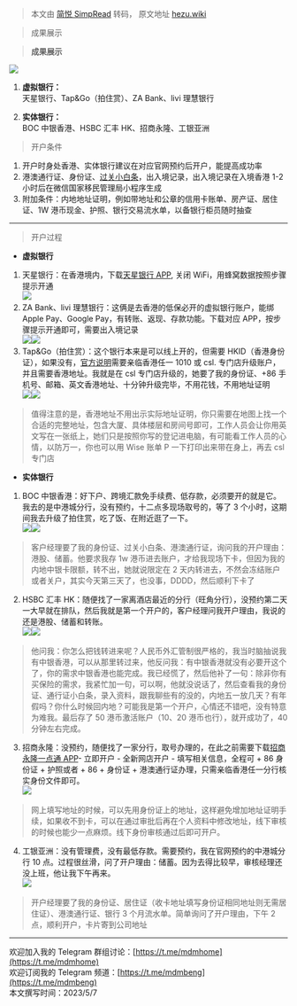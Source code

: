 > 本文由 [简悦 SimpRead](http://ksria.com/simpread/) 转码， 原文地址 [hezu.wiki](https://hezu.wiki/zh/%E5%AE%9E%E7%94%A8%E5%B7%A5%E5%85%B7%E5%8C%BA/%E9%A6%99%E6%B8%AF%E9%93%B6%E8%A1%8C%E5%BC%80%E6%88%B7%E6%94%BB%E7%95%A5)

> 成果展示

> **成果展示**

![](https://hezu.wiki/%E6%88%90%E6%9E%9C%E5%B1%95%E7%A4%BA.jpg)

1.  **虚拟银行：**  
    天星银行、Tap&Go（拍住赏）、ZA Bank、livi 理慧银行

2.  **实体银行：**  
    BOC 中银香港、HSBC 汇丰 HK、招商永隆、工银亚洲

> 开户条件

1.  开户时身处香港、实体银行建议在对应官网预约后开户，能提高成功率
2.  港澳通行证、身份证、[过关小白条](https://t.me/mdmhome/292657)，出入境记录，出入境记录在入境香港 1-2 小时后在微信国家移民管理局小程序生成
3.  附加条件：内地地址证明，例如带地址和公章的信用卡账单、房产证、居住证、1W 港币现金、护照、银行交易流水单，以备银行柜员随时抽查

* * *

> 开户过程

*   **虚拟银行**

1.  天星银行：在香港境内，下载[天星银行 APP](https://apps.apple.com/app/id1488056130), 关闭 WiFi，用蜂窝数据按照步骤提示开通  
    ![](https://hezu.wiki/%E5%A4%A9%E6%98%9F%E9%93%B6%E8%A1%8C.jpg)
2.  ZA Bank、livi 理慧银行：这俩是去香港的低保必开的虚拟银行账户，能绑 Apple Pay、Google Pay，有转账、返现、存款功能。下载对应 APP，按步骤提示开通即可，需要出入境记录  
    ![](https://hezu.wiki/livi%E7%90%86%E6%85%A7%E9%93%B6%E8%A1%8C.jpg)![](https://hezu.wiki/zabank.jpg)
3.  Tap&Go（拍住赏）：这个银行本来是可以线上开的，但需要 HKID（香港身份证），如果没有，[官方说明](https://www.tapngo.com.hk/chi/qna.html#filter-2)需要亲临香港任一 1010 或 csl. 专门店升级账户，并且需要香港地址。我就是在 csl 专门店升级的，她要了我的身份证、+86 手机号、邮箱、英文香港地址、十分钟升级完毕，不用花钱，不用地址证明  
    ![](https://hezu.wiki/%E6%8B%8D%E4%BD%8F%E8%B5%8F%E5%8D%87%E7%BA%A7%E7%9F%AD%E4%BF%A1.jpg)![](https://hezu.wiki/%E6%8B%8D%E4%BD%8F%E8%B5%8F%E7%95%8C%E9%9D%A2.jpg)

> 值得注意的是，香港地址不用出示实际地址证明，你只需要在地图上找一个合适的完整地址，包含大厦、具体楼层和房间号即可，工作人员会让你用英文写在一张纸上，她们只是按照你写的登记进电脑，有可能看工作人员的心情，以防万一，你也可以用 Wise 账单 P 一下打印出来带在身上，再去 csl 专门店

*   **实体银行**

1.  BOC 中银香港：好下户、跨境汇款免手续费、低存款，必须要开的就是它。我去的是中港城分行，没有预约，十二点多现场取号的，等了 3 个小时，这期间我去升级了拍住赏，吃了饭、在附近逛了一下。  
    ![](https://hezu.wiki/%E4%B8%AD%E9%93%B6boc.jpg)![](https://hezu.wiki/%E8%B7%A8%E5%A2%83%E6%B1%87%E6%AC%BE%E9%99%90%E9%A2%9D.jpg)

> 客户经理要了我的身份证、过关小白条、港澳通行证，询问我的开户理由：港股、储蓄。他要求我存 1w 港币进去账户，才给我现场下卡，但因为我的内地中银卡限额，转不出，她就说限定在 2 天内转进去，不然会冻结账户或者关户，其实今天第三天了，也没事，DDDD，然后顺利下卡了

2.  HSBC 汇丰 HK：随便找了一家离酒店最近的分行（旺角分行），没预约第二天一大早就在排队，然后我就是第一个开户的，客户经理问我开户理由，我说的还是港股、储蓄和转账。  
    ![](https://hezu.wiki/hsbc%E6%97%BA%E8%A7%92%E5%88%86%E8%A1%8C%E5%8F%96%E5%8F%B7%E5%8D%95.jpg)![](https://hezu.wiki/hsbc%E9%A6%99%E6%B8%AFatm%E5%8D%A1%E7%89%87.jpg)

> 他问我：你怎么把钱转进来呢？人民币外汇管制很严格的，我当时脑抽说我有中银香港，可以从那里转过来，他反问我：有中银香港就没有必要开这个了，你的需求中银香港也能完成。我已经慌了，然后他补了一句：除非你有买保险的需求，我紧忙加一句，可以啊，他就没说话了，然后查看我的身份证、通行证小白条，录入资料，跟我聊些有的没的，内地五一放几天？有年假吗？你什么时候回内地？可能我是第一个开户，心情还不错吧，没有特意为难我。最后存了 50 港币激活账户（10、20 港币也行），就开成功了，40 分钟左右完成。

3.  招商永隆：没预约，随便找了一家分行，取号办理的，在此之前需要下载[招商永隆一点通 APP](https://apps.apple.com/app/id526663971)- 立即开户 - 全新网店开户 - 填写相关信息，全程可 + 86 身份证 + 护照或者 + 86 + 身份证 + 港澳通行证办理，只需亲临香港任一分行核实身份文件即可。  
    ![](https://hezu.wiki/%E6%8B%9B%E5%95%86%E6%B0%B8%E9%9A%86%E5%BC%80%E6%88%B7.jpg)

> 网上填写地址的时候，可以先用身份证上的地址，这样避免增加地址证明手续，如果收不到卡，可以在通过审批后再在个人资料中修改地址，线下审核的时候也能少一点麻烦。线下身份审核通过后即可开户。

4.  工银亚洲：没有管理费，没有最低存款。需要预约，我在官网预约的中港城分行 10 点。过程很丝滑，问了开户理由：储蓄。因为去得比较早，审核经理还没上班，他让我下午再来。  
    ![](https://hezu.wiki/%E5%B7%A5%E9%93%B6%E4%BA%9A%E6%B4%B2.jpg)

> 开户经理要了我的身份证、居住证（收卡地址填写身份证相同地址则无需居住证）、港澳通行证、银行 3 个月流水单。简单询问了开户理由，下午 2 点，顺利开户，卡片寄到公司地址

* * *

欢迎加入我的 Telegram 群组讨论：[https://t.me/mdmhome](https://t.me/mdmhome)  
欢迎订阅我的 Telegram 频道：[https://t.me/mdmbeng](https://t.me/mdmbeng)  
本文撰写时间：2023/5/7
